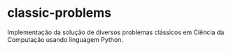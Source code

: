 # classic-problems
Implementação da solução de diversos problemas clássicos em Ciência da Computação usando linguagem Python.
